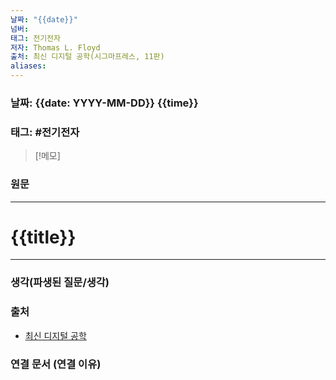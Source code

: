 ```yaml
---
날짜: "{{date}}"
넘버: 
태그: 전기전자
저자: Thomas L. Floyd
출처: 최신 디지털 공학(시그마프레스, 11판)
aliases:
---
```

### 날짜: {{date: YYYY-MM-DD}} {{time}}

### 태그: #전기전자

>[!메모]
>

### 원문
---
# {{title}}

---
### 생각(파생된 질문/생각)

### 출처
- [최신 디지털 공학](https://product.kyobobook.co.kr/detail/S000001810571)
### 연결 문서 (연결 이유)
